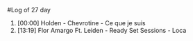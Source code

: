 #Log of 27 day

1. [00:00] Holden - Chevrotine - Ce que je suis
1. [13:19] Flor Amargo Ft. Leiden - Ready Set Sessions - Loca
